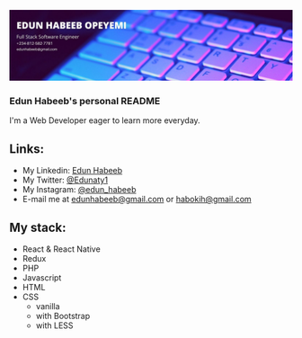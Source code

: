 ![Logo](https://github.com/Edungit/Edungit/blob/main/EDUN_HABEEB_OPEYEMI.jpg)
### Edun Habeeb's personal README

I'm a Web Developer eager to learn more everyday.

## Links:
* My Linkedin: [Edun Habeeb](https://www.linkedin.com/in/edun-habeeb-635680131/)
* My Twitter: [@Edunaty1](https://twitter.com/Edunaty1)
* My Instagram: [@edun_habeeb](https://www.instagram.com/edun_habeeb/)
* E-mail me at edunhabeeb@gmail.com or habokih@gmail.com
## My stack:
* React & React Native
* Redux
* PHP
* Javascript
* HTML
* CSS
  * vanilla
  * with Bootstrap
  * with LESS
<!--
**Edungit/Edungit** is a ✨ _special_ ✨ repository because its `README.md` (this file) appears on your GitHub profile.


